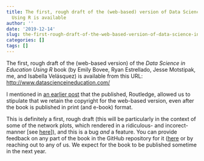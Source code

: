 ```yaml
---
title: The first, rough draft of the (web-based) version of Data Science in Education
  Using R is available
author: ''
date: '2019-12-14'
slug: the-first-rough-draft-of-the-web-based-version-of-data-science-in-education-using-r-is-available
categories: []
tags: []
---
```


The first, rough draft of the (web-based version) of the *Data Science in Education Using R* book (by Emily Bovee, Ryan Estrellado, Jesse Motstipak, me, and Isabella Velásquez) is available from this URL: http://www.datascienceineducation.com/

I mentioned in [an earlier post](https://joshuamrosenberg.com/posts/introducing-data-science-in-education-using-r-forthcoming-2020/) that the published, Routledge, allowed us to stipulate that we retain the copyright for the web-based version, even after the book is published in print (and e-book) format.

This is definitely a first, rough draft (this will be particularly in the context of some of the network plots, which rendered in a ridiculous- and incorect-manner [see [here](https://www.datascienceineducation.com/walkthrough-sna.html#plotting-the-network)]), and this is a bug *and* a feature. You can provide feedback on any part of the book in the GitHub repository for it ([here](https://github.com/data-edu/data-science-in-education) or by reaching out to any of us. We expect for the book to be published sometime in the next year.